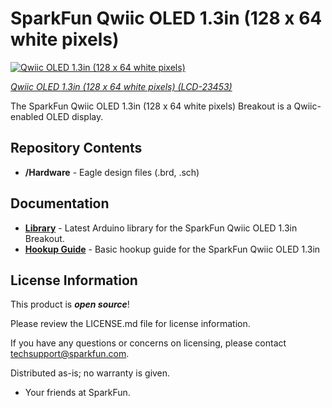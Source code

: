 SparkFun Qwiic OLED 1.3in (128 x 64 white pixels)
========================================

[![Qwiic OLED 1.3in (128 x 64 white pixels)](https://cdn.sparkfun.com/r/600-600/assets/parts/2/3/7/6/0/23453-Qwiic-OLED-Feature-WithDisplay.jpg)](https://www.sparkfun.com/products/23453)

[*Qwiic OLED 1.3in (128 x 64 white pixels) (LCD-23453)*](https://www.sparkfun.com/products/23453)

The SparkFun Qwiic OLED 1.3in (128 x 64 white pixels) Breakout is a Qwiic-enabled OLED display.



Repository Contents
-------------------

* **/Hardware** - Eagle design files (.brd, .sch)

Documentation
--------------
* **[Library](https://github.com/sparkfun/SparkFun_Qwiic_OLED_Arduino_Library)** - Latest Arduino library for the SparkFun Qwiic OLED 1.3in Breakout.
* **[Hookup Guide](https://docs.sparkfun.com/SparkFun_Qwiic_OLED_1.3in)** - Basic hookup guide for the SparkFun Qwiic OLED 1.3in

License Information
-------------------

This product is _**open source**_! 

Please review the LICENSE.md file for license information. 

If you have any questions or concerns on licensing, please contact techsupport@sparkfun.com.

Distributed as-is; no warranty is given.

- Your friends at SparkFun.

_<COLLABORATION CREDIT>_
